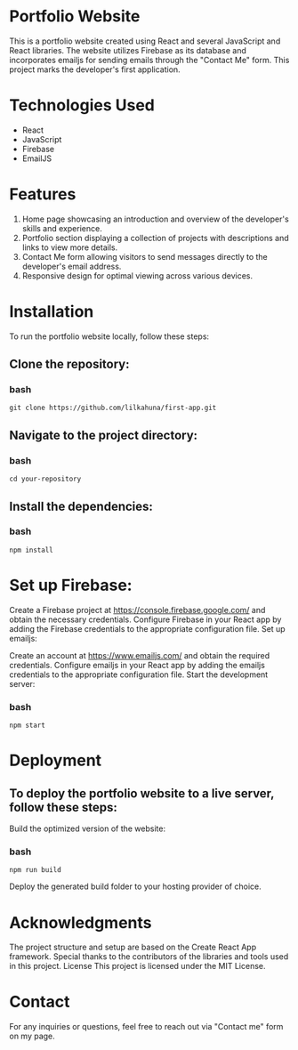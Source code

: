 # Portfolio Website

This is a portfolio website created using React and several JavaScript and React libraries. The website utilizes Firebase as its database and incorporates emailjs for sending emails through the "Contact Me" form. This project marks the developer's first application.

# Technologies Used

- React
- JavaScript
- Firebase
- EmailJS

# Features

1. Home page showcasing an introduction and overview of the developer's skills and experience.
2. Portfolio section displaying a collection of projects with descriptions and links to view more details.
3. Contact Me form allowing visitors to send messages directly to the developer's email address.
4. Responsive design for optimal viewing across various devices.

# Installation
To run the portfolio website locally, follow these steps:

## Clone the repository:

### bash
```
git clone https://github.com/lilkahuna/first-app.git
```
## Navigate to the project directory:

### bash
```
cd your-repository
```
## Install the dependencies:

### bash
```
npm install
```
# Set up Firebase:

Create a Firebase project at https://console.firebase.google.com/ and obtain the necessary credentials.
Configure Firebase in your React app by adding the Firebase credentials to the appropriate configuration file.
Set up emailjs:

Create an account at https://www.emailjs.com/ and obtain the required credentials.
Configure emailjs in your React app by adding the emailjs credentials to the appropriate configuration file.
Start the development server:

### bash
```
npm start
```
# Deployment

## To deploy the portfolio website to a live server, follow these steps:

Build the optimized version of the website:

### bash
```
npm run build
```
Deploy the generated build folder to your hosting provider of choice.

# Acknowledgments
The project structure and setup are based on the Create React App framework.
Special thanks to the contributors of the libraries and tools used in this project.
License
This project is licensed under the MIT License.

# Contact
For any inquiries or questions, feel free to reach out via "Contact me" form on my page.
